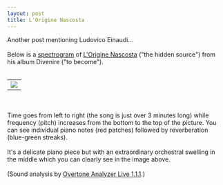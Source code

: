 ```yaml
---
layout: post
title: L'Origine Nascosta
---
```


<div class="entry-item s2-entrytext">Another post mentioning Ludovico Einaudi...<br/><br/>Below is a <a href="http://en.wikipedia.org/wiki/Spectrogram" rel="nofollow">spectrogram</a> of <a href="http://www.youtube.com/watch?v=WhpjruHV4v4" rel="nofollow">L'Origine Nascosta</a> ("the hidden source") from his album Divenire ("to become").<br/><br/><table style="width:auto;"><tr><td><a href="http://picasaweb.google.com/lh/photo/zLNzrOqwOSl7YvLkdCLSfw?feat=embedwebsite" rel="nofollow"><img src="http://lh5.ggpht.com/_L3XQL9bgmnM/SvgrcsZS_bI/AAAAAAAAC8U/CJ1-kpQY1dc/s800/L%27Origine_Nascosta.png"/></a></td></tr></table><br/><br/>Time goes from left to right (the song is just over 3 minutes long) while frequency (pitch) increases from the bottom to the top of the picture. You can see individual piano notes (red patches) followed by reverberation (blue-green streaks).<br/><br/>It's a delicate piano piece but with an extraordinary orchestral swelling in the middle which you can clearly see in the image above.<br/><br/>(Sound analysis by <a href="http://download.cnet.com/Overtone-Analyzer-Live/3000-2133_4-10909834.html" rel="nofollow">Overtone Analyzer Live 1.1.1</a>.)</div>